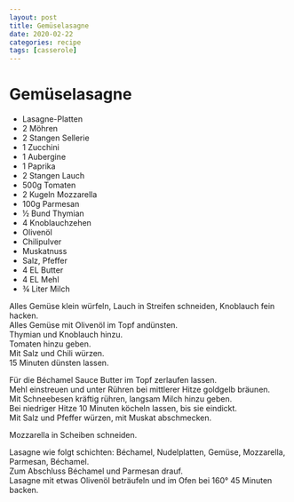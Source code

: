 ```yaml
---
layout: post
title: Gemüselasagne
date: 2020-02-22
categories: recipe
tags: [casserole]
---
```

# Gemüselasagne

- Lasagne-Platten
- 2 Möhren
- 2 Stangen Sellerie
- 1 Zucchini
- 1 Aubergine
- 1 Paprika
- 2 Stangen Lauch
- 500g Tomaten
- 2 Kugeln Mozzarella
- 100g Parmesan
- ½ Bund Thymian
- 4 Knoblauchzehen
- Olivenöl
- Chilipulver
- Muskatnuss
- Salz, Pfeffer
- 4 EL Butter
- 4 EL Mehl
- ¾ Liter Milch

Alles Gemüse klein würfeln, Lauch in Streifen schneiden, Knoblauch fein hacken.  
Alles Gemüse mit Olivenöl im Topf andünsten.  
Thymian und Knoblauch hinzu.  
Tomaten hinzu geben.  
Mit Salz und Chili würzen.  
15 Minuten dünsten lassen.  
  
Für die Béchamel Sauce Butter im Topf zerlaufen lassen.  
Mehl einstreuen und unter Rühren bei mittlerer Hitze goldgelb bräunen.  
Mit Schneebesen kräftig rühren, langsam Milch hinzu geben.  
Bei niedriger Hitze 10 Minuten köcheln lassen, bis sie eindickt.  
Mit Salz und Pfeffer würzen, mit Muskat abschmecken.  
  
Mozzarella in Scheiben schneiden.  
  
Lasagne wie folgt schichten: Béchamel, Nudelplatten, Gemüse, Mozzarella, Parmesan, Béchamel.  
Zum Abschluss Béchamel und Parmesan drauf.  
Lasagne mit etwas Olivenöl beträufeln und im Ofen bei 160° 45 Minuten backen.  
